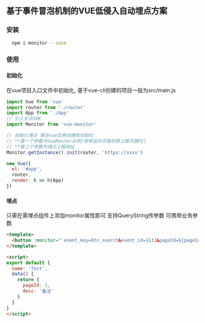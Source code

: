 ## 基于事件冒泡机制的VUE低侵入自动埋点方案

### 安装
```bash
  npm i monitor --save
```

### 使用
#### 初始化 
在vue项目入口文件中初始化, 基于vue-cli创建的项目一般为src/main.js
```javascript
import Vue from 'vue'
import router from './router'
import App from './App'
// 引入买点SDK
import Monitor from 'vue-monitor'

// 初始化埋点 需在vue实例创建前初始化 
// **第一个参数为VueRouter实例(用来监听页面切换上报页面PV) 
// **第二个参数为埋点上报地址
Monitor.getInstance().init(router, 'https://xxxx')

new Vue({
  el: '#app',
  router,
  render: h => h(App)
})

```
#### 埋点
只需在需埋点组件上添加monitor属性即可 支持QueryString传参数 可携带业务参数
```html
<template>
  <button :monitor="`enent_key=btn_search&event_id=1111&pageId=${pageId}&desc=${desc}`">测试</button>
</template>

<script>
export default {
  name: 'Test',
  data() {
    return {
      pageId: 1,
      desc: '备注'
    }
  }
}
</script>
```